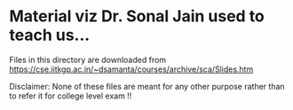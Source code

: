 # Material viz Dr. Sonal Jain used to teach us...
Files in this directory are downloaded from
https://cse.iitkgp.ac.in/~dsamanta/courses/archive/sca/Slides.htm

Disclaimer: None of these files are meant for any other purpose rather than to refer it for college level exam !!